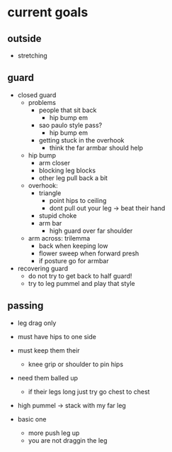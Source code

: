 # current goals
## outside
- stretching

## guard
- closed guard
    - problems
        - people that sit back
            - hip bump em
        - sao paulo style pass?
            - hip bump em
        - getting stuck in the overhook
            - think the far armbar should help
    - hip bump
        - arm closer
        - blocking leg blocks
        - other leg pull back a bit
    - overhook:
        - triangle
            - point hips to ceiling
            - dont pull out your leg -> beat their hand
        - stupid choke
        - arm bar
            - high guard over far shoulder
    - arm across: trilemma
        - back when keeping low
        - flower sweep when forward presh
        - if posture go for armbar
- recovering guard
    - do not try to get back to half guard!
    - try to leg pummel and play that style

## passing
- leg drag only
- must have hips to one side
- must keep them their
    - knee grip or shoulder to pin hips
- need them balled up
    - if their legs long just try go chest to chest
- high pummel -> stack with my far leg

- basic one
    - more push leg up
    - you are not draggin the leg